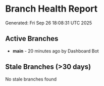 # Branch Health Report
Generated: Fri Sep 26 18:08:31 UTC 2025

## Active Branches
- **main** - 20 minutes ago by Dashboard Bot

## Stale Branches (>30 days)
No stale branches found
